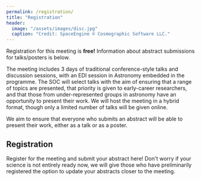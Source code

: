 ```yaml
---
permalink: /registration/
title: "Registration"
header:
  image: "/assets/images/disc.jpg"
  caption: "Credit: SpaceEngine © Cosmographic Software LLC."
---
```


Registration for this meeting is **free!** Information about abstract submissions for talks/posters is below.

The meeting includes 3 days of traditional conference-style talks and discussion sessions, with an EDI session in Astronomy embedded in the programme. The SOC will select talks with the aim of ensuring that a range of topics are presented, that priority is given to early-career researchers, and that those from under-represented groups in astronomy have an opportunity to present their work. We will host the meeting in a hybrid format, though only a limited number of talks will be given online.

We aim to ensure that everyone who submits an abstract will be able to present their work, either as a talk or as a poster.

## Registration 

Register for the meeting and submit your abstract here! Don't worry if your science is not entirely ready now, we will give those who have preliminarily registered the option to update your abstracts closer to the meeting.
